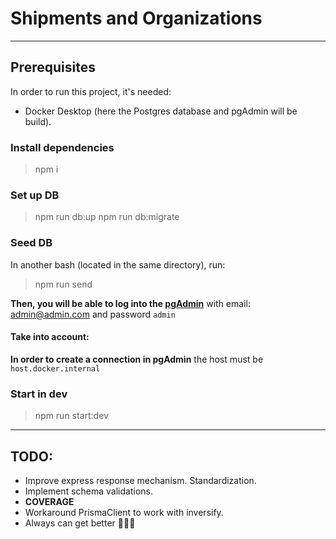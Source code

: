 # Shipments and Organizations
____

## Prerequisites
In order to run this project, it's needed:

- Docker Desktop (here the Postgres database and pgAdmin will be build).


### Install dependencies
> npm i

### Set up DB
> npm run db:up
> npm run db:migrate

### Seed DB
In another bash (located in the same directory), run:
> npm run send

__Then, you will be able to log into the [pgAdmin](http://localhost:5433/)__ with email: admin@admin.com and password `admin`

#### Take into account: 
**In order to create  a connection in pgAdmin** the host must be `host.docker.internal`

### Start in dev
> npm run start:dev

____
## TODO: 
- Improve express response mechanism.  Standardization.
- Implement schema validations.
- **COVERAGE**
- Workaround PrismaClient to work with inversify. 
- Always can get better 🤷🏻‍♂️  

